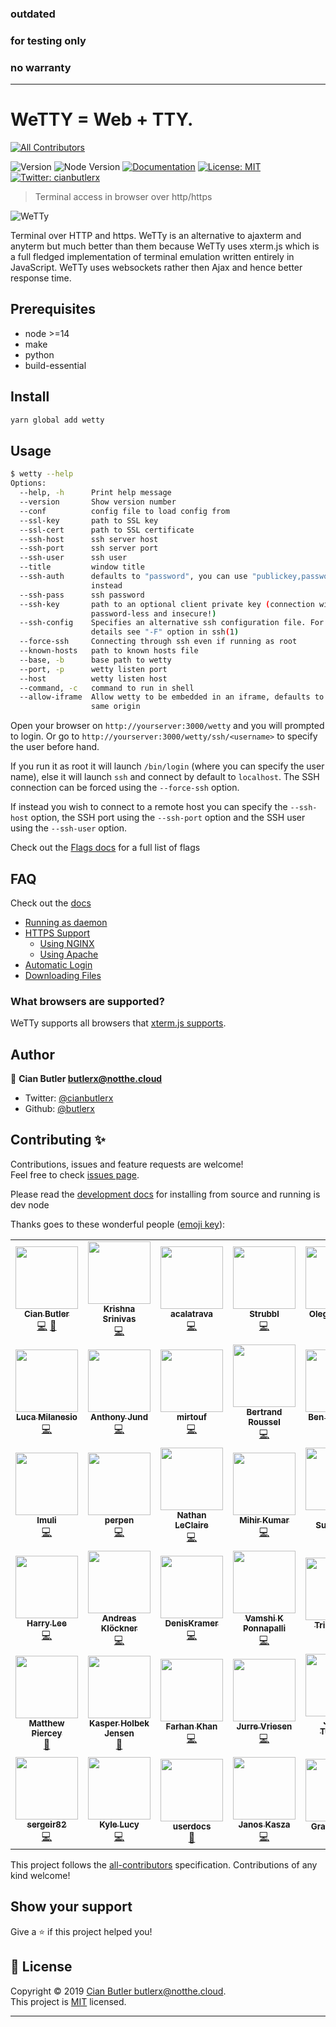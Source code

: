 ### outdated
### for testing only
### no warranty
---------------------------

# WeTTY = Web + TTY.

<!-- ALL-CONTRIBUTORS-BADGE:START - Do not remove or modify this section -->

[![All Contributors](https://img.shields.io/badge/all_contributors-40-orange.svg?style=flat-square)](#contributors-)

<!-- ALL-CONTRIBUTORS-BADGE:END -->

![Version](https://img.shields.io/badge/version-1.1.7-blue.svg?cacheSeconds=2592000)
![Node Version](https://img.shields.io/badge/node-%3E%3D14.0-blue.svg)
[![Documentation](https://img.shields.io/badge/documentation-yes-brightgreen.svg)](https://github.com/butlerx/wetty/tree/master/docs)
[![License: MIT](https://img.shields.io/badge/License-MIT-yellow.svg)](https://github.com/butlerx/wetty/blob/master/LICENSE)
[![Twitter: cianbutlerx](https://img.shields.io/twitter/follow/cianbutlerx.svg?style=social)](https://twitter.com/cianbutlerx)

> Terminal access in browser over http/https

![WeTTy](./docs/terminal.png?raw=true)

Terminal over HTTP and https. WeTTy is an alternative to ajaxterm and anyterm
but much better than them because WeTTy uses xterm.js which is a full fledged
implementation of terminal emulation written entirely in JavaScript. WeTTy uses
websockets rather then Ajax and hence better response time.

## Prerequisites

- node >=14
- make
- python
- build-essential

## Install

```sh
yarn global add wetty
```

## Usage

```sh
$ wetty --help
Options:
  --help, -h      Print help message                                   [boolean]
  --version       Show version number                                  [boolean]
  --conf          config file to load config from                       [string]
  --ssl-key       path to SSL key                                       [string]
  --ssl-cert      path to SSL certificate                               [string]
  --ssh-host      ssh server host                                       [string]
  --ssh-port      ssh server port                                       [number]
  --ssh-user      ssh user                                              [string]
  --title         window title                                          [string]
  --ssh-auth      defaults to "password", you can use "publickey,password"
                  instead                                               [string]
  --ssh-pass      ssh password                                          [string]
  --ssh-key       path to an optional client private key (connection will be
                  password-less and insecure!)                          [string]
  --ssh-config    Specifies an alternative ssh configuration file. For further
                  details see "-F" option in ssh(1)                     [string]
  --force-ssh     Connecting through ssh even if running as root       [boolean]
  --known-hosts   path to known hosts file                              [string]
  --base, -b      base path to wetty                                    [string]
  --port, -p      wetty listen port                                     [number]
  --host          wetty listen host                                     [string]
  --command, -c   command to run in shell                               [string]
  --allow-iframe  Allow wetty to be embedded in an iframe, defaults to allowing
                  same origin                                          [boolean]
```

Open your browser on `http://yourserver:3000/wetty` and you will prompted to
login. Or go to `http://yourserver:3000/wetty/ssh/<username>` to specify the
user before hand.

If you run it as root it will launch `/bin/login` (where you can specify the
user name), else it will launch `ssh` and connect by default to `localhost`. The
SSH connection can be forced using the `--force-ssh` option.

If instead you wish to connect to a remote host you can specify the `--ssh-host`
option, the SSH port using the `--ssh-port` option and the SSH user using the
`--ssh-user` option.

Check out the
[Flags docs](https://github.com/butlerx/wetty/blob/master/docs/flags.md) for a
full list of flags

## FAQ

Check out the [docs](https://github.com/butlerx/wetty/tree/master/docs)

- [Running as daemon](https://github.com/butlerx/wetty/blob/master/docs/service.md)
- [HTTPS Support](https://github.com/butlerx/wetty/blob/master/docs/https.md)
  - [Using NGINX](https://github.com/butlerx/wetty/blob/master/docs/nginx.md)
  - [Using Apache](https://github.com/butlerx/wetty/blob/master/docs/apache.md)
- [Automatic Login](https://github.com/butlerx/wetty/blob/master/docs/auto-login.md)
- [Downloading Files](https://github.com/butlerx/wetty/blob/master/docs/downloading-files.md)

### What browsers are supported?

WeTTy supports all browsers that
[xterm.js supports](https://github.com/xtermjs/xterm.js#browser-support).

## Author

👤 **Cian Butler <butlerx@notthe.cloud>**

- Twitter: [@cianbutlerx](https://twitter.com/cianbutlerx)
- Github: [@butlerx](https://github.com/butlerx)

## Contributing ✨

Contributions, issues and feature requests are welcome!<br />Feel free to check
[issues page](https://github.com/butlerx/wetty/issues).

Please read the
[development docs](https://github.com/butlerx/wetty/blob/master/docs/development.md)
for installing from source and running is dev node

Thanks goes to these wonderful people
([emoji key](https://allcontributors.org/docs/en/emoji-key)):

<!-- ALL-CONTRIBUTORS-LIST:START - Do not remove or modify this section -->
<!-- prettier-ignore-start -->
<!-- markdownlint-disable -->
<table>
  <tr>
    <td align="center"><a href="http://cianbutler.ie"><img src="https://avatars1.githubusercontent.com/u/867930?v=4?s=100" width="100px;" alt=""/><br /><sub><b>Cian Butler</b></sub></a><br /><a href="https://github.com/butlerx/WeTTy/commits?author=butlerx" title="Code">💻</a> <a href="https://github.com/butlerx/WeTTy/commits?author=butlerx" title="Documentation">📖</a></td>
    <td align="center"><a href="http://about.me/krishnasrinivas"><img src="https://avatars0.githubusercontent.com/u/634494?v=4?s=100" width="100px;" alt=""/><br /><sub><b>Krishna Srinivas</b></sub></a><br /><a href="https://github.com/butlerx/WeTTy/commits?author=krishnasrinivas" title="Code">💻</a></td>
    <td align="center"><a href="https://github.com/acalatrava"><img src="https://avatars1.githubusercontent.com/u/8502129?v=4?s=100" width="100px;" alt=""/><br /><sub><b>acalatrava</b></sub></a><br /><a href="https://github.com/butlerx/WeTTy/commits?author=acalatrava" title="Code">💻</a></td>
    <td align="center"><a href="https://github.com/Strubbl"><img src="https://avatars3.githubusercontent.com/u/97055?v=4?s=100" width="100px;" alt=""/><br /><sub><b>Strubbl</b></sub></a><br /><a href="https://github.com/butlerx/WeTTy/commits?author=Strubbl" title="Code">💻</a></td>
    <td align="center"><a href="https://github.com/2sheds"><img src="https://avatars3.githubusercontent.com/u/16163?v=4?s=100" width="100px;" alt=""/><br /><sub><b>Oleg Kurapov</b></sub></a><br /><a href="https://github.com/butlerx/WeTTy/commits?author=2sheds" title="Code">💻</a></td>
    <td align="center"><a href="http://www.rabchev.com"><img src="https://avatars0.githubusercontent.com/u/1876061?v=4?s=100" width="100px;" alt=""/><br /><sub><b>Boyan Rabchev</b></sub></a><br /><a href="https://github.com/butlerx/WeTTy/commits?author=rabchev" title="Code">💻</a></td>
    <td align="center"><a href="https://github.com/nosemeocurrenada"><img src="https://avatars1.githubusercontent.com/u/3845708?v=4?s=100" width="100px;" alt=""/><br /><sub><b>Jimmy</b></sub></a><br /><a href="https://github.com/butlerx/WeTTy/commits?author=nosemeocurrenada" title="Code">💻</a></td>
  </tr>
  <tr>
    <td align="center"><a href="http://www.gerritforge.com"><img src="https://avatars3.githubusercontent.com/u/182893?v=4?s=100" width="100px;" alt=""/><br /><sub><b>Luca Milanesio</b></sub></a><br /><a href="https://github.com/butlerx/WeTTy/commits?author=lucamilanesio" title="Code">💻</a></td>
    <td align="center"><a href="http://anthonyjund.com"><img src="https://avatars3.githubusercontent.com/u/39376331?v=4?s=100" width="100px;" alt=""/><br /><sub><b>Anthony Jund</b></sub></a><br /><a href="https://github.com/butlerx/WeTTy/commits?author=antonyjim" title="Code">💻</a></td>
    <td align="center"><a href="https://www.mirtouf.fr"><img src="https://avatars3.githubusercontent.com/u/5165058?v=4?s=100" width="100px;" alt=""/><br /><sub><b>mirtouf</b></sub></a><br /><a href="https://github.com/butlerx/WeTTy/commits?author=mirtouf" title="Code">💻</a></td>
    <td align="center"><a href="https://cor-net.org"><img src="https://avatars1.githubusercontent.com/u/556693?v=4?s=100" width="100px;" alt=""/><br /><sub><b>Bertrand Roussel</b></sub></a><br /><a href="https://github.com/butlerx/WeTTy/commits?author=CoRfr" title="Code">💻</a></td>
    <td align="center"><a href="https://www.benl.com.au/"><img src="https://avatars0.githubusercontent.com/u/6703966?v=4?s=100" width="100px;" alt=""/><br /><sub><b>Ben Letchford</b></sub></a><br /><a href="https://github.com/butlerx/WeTTy/commits?author=benletchford" title="Code">💻</a></td>
    <td align="center"><a href="https://github.com/SouraDutta"><img src="https://avatars0.githubusercontent.com/u/33066261?v=4?s=100" width="100px;" alt=""/><br /><sub><b>SouraDutta</b></sub></a><br /><a href="https://github.com/butlerx/WeTTy/commits?author=SouraDutta" title="Code">💻</a></td>
    <td align="center"><a href="https://github.com/koushikmln"><img src="https://avatars3.githubusercontent.com/u/8670988?v=4?s=100" width="100px;" alt=""/><br /><sub><b>Koushik M.L.N</b></sub></a><br /><a href="https://github.com/butlerx/WeTTy/commits?author=koushikmln" title="Code">💻</a></td>
  </tr>
  <tr>
    <td align="center"><a href="https://imu.li/"><img src="https://avatars3.githubusercontent.com/u/4085046?v=4?s=100" width="100px;" alt=""/><br /><sub><b>Imuli</b></sub></a><br /><a href="https://github.com/butlerx/WeTTy/commits?author=imuli" title="Code">💻</a></td>
    <td align="center"><a href="https://github.com/perpen"><img src="https://avatars2.githubusercontent.com/u/9963805?v=4?s=100" width="100px;" alt=""/><br /><sub><b>perpen</b></sub></a><br /><a href="https://github.com/butlerx/WeTTy/commits?author=perpen" title="Code">💻</a></td>
    <td align="center"><a href="https://nathanleclaire.com"><img src="https://avatars3.githubusercontent.com/u/1476820?v=4?s=100" width="100px;" alt=""/><br /><sub><b>Nathan LeClaire</b></sub></a><br /><a href="https://github.com/butlerx/WeTTy/commits?author=nathanleclaire" title="Code">💻</a></td>
    <td align="center"><a href="https://github.com/MiKr13"><img src="https://avatars2.githubusercontent.com/u/34394719?v=4?s=100" width="100px;" alt=""/><br /><sub><b>Mihir Kumar</b></sub></a><br /><a href="https://github.com/butlerx/WeTTy/commits?author=MiKr13" title="Code">💻</a></td>
    <td align="center"><a href="http://redhat.com"><img src="https://avatars0.githubusercontent.com/u/540893?v=4?s=100" width="100px;" alt=""/><br /><sub><b>Chris Suszynski</b></sub></a><br /><a href="https://github.com/butlerx/WeTTy/commits?author=cardil" title="Code">💻</a></td>
    <td align="center"><a href="http://9wd.de"><img src="https://avatars1.githubusercontent.com/u/1257835?v=4?s=100" width="100px;" alt=""/><br /><sub><b>Felix Bartels</b></sub></a><br /><a href="https://github.com/butlerx/WeTTy/commits?author=fbartels" title="Code">💻</a></td>
    <td align="center"><a href="https://github.com/jarrettgilliam"><img src="https://avatars3.githubusercontent.com/u/5099690?v=4?s=100" width="100px;" alt=""/><br /><sub><b>Jarrett Gilliam</b></sub></a><br /><a href="https://github.com/butlerx/WeTTy/commits?author=jarrettgilliam" title="Code">💻</a></td>
  </tr>
  <tr>
    <td align="center"><a href="https://harrylee.me"><img src="https://avatars0.githubusercontent.com/u/7056279?v=4?s=100" width="100px;" alt=""/><br /><sub><b>Harry Lee</b></sub></a><br /><a href="https://github.com/butlerx/WeTTy/commits?author=harryleesan" title="Code">💻</a></td>
    <td align="center"><a href="http://andreask.cs.illinois.edu"><img src="https://avatars3.githubusercontent.com/u/352067?v=4?s=100" width="100px;" alt=""/><br /><sub><b>Andreas Klöckner</b></sub></a><br /><a href="https://github.com/butlerx/WeTTy/commits?author=inducer" title="Code">💻</a></td>
    <td align="center"><a href="https://github.com/DenisKramer"><img src="https://avatars1.githubusercontent.com/u/23534092?v=4?s=100" width="100px;" alt=""/><br /><sub><b>DenisKramer</b></sub></a><br /><a href="https://github.com/butlerx/WeTTy/commits?author=DenisKramer" title="Code">💻</a></td>
    <td align="center"><a href="https://github.com/vamship"><img src="https://avatars0.githubusercontent.com/u/7143376?v=4?s=100" width="100px;" alt=""/><br /><sub><b>Vamshi K Ponnapalli</b></sub></a><br /><a href="https://github.com/butlerx/WeTTy/commits?author=vamship" title="Code">💻</a></td>
    <td align="center"><a href="https://tridnguyen.com"><img src="https://avatars1.githubusercontent.com/u/1652595?v=4?s=100" width="100px;" alt=""/><br /><sub><b>Tri Nguyen</b></sub></a><br /><a href="https://github.com/butlerx/WeTTy/commits?author=tnguyen14" title="Documentation">📖</a></td>
    <td align="center"><a href="https://felix.pojtinger.com/"><img src="https://avatars1.githubusercontent.com/u/28832235?v=4?s=100" width="100px;" alt=""/><br /><sub><b>Felix Pojtinger</b></sub></a><br /><a href="https://github.com/butlerx/WeTTy/commits?author=pojntfx" title="Documentation">📖</a></td>
    <td align="center"><a href="https://nealey.github.io/"><img src="https://avatars3.githubusercontent.com/u/423780?v=4?s=100" width="100px;" alt=""/><br /><sub><b>Neale Pickett</b></sub></a><br /><a href="https://github.com/butlerx/WeTTy/commits?author=nealey" title="Code">💻</a></td>
  </tr>
  <tr>
    <td align="center"><a href="https://www.matthewpiercey.ml"><img src="https://avatars3.githubusercontent.com/u/22581026?v=4?s=100" width="100px;" alt=""/><br /><sub><b>Matthew Piercey</b></sub></a><br /><a href="https://github.com/butlerx/WeTTy/commits?author=mtpiercey" title="Documentation">📖</a></td>
    <td align="center"><a href="https://github.com/kholbekj"><img src="https://avatars3.githubusercontent.com/u/2786571?v=4?s=100" width="100px;" alt=""/><br /><sub><b>Kasper Holbek Jensen</b></sub></a><br /><a href="https://github.com/butlerx/WeTTy/commits?author=kholbekj" title="Documentation">📖</a></td>
    <td align="center"><a href="https://mastodon.technology/@farhan"><img src="https://avatars1.githubusercontent.com/u/10103765?v=4?s=100" width="100px;" alt=""/><br /><sub><b>Farhan Khan</b></sub></a><br /><a href="https://github.com/butlerx/WeTTy/commits?author=khanzf" title="Code">💻</a></td>
    <td align="center"><a href="https://www.jurrevriesen.nl"><img src="https://avatars1.githubusercontent.com/u/7419259?v=4?s=100" width="100px;" alt=""/><br /><sub><b>Jurre Vriesen</b></sub></a><br /><a href="https://github.com/butlerx/WeTTy/commits?author=jurruh" title="Code">💻</a></td>
    <td align="center"><a href="https://www.kartar.net/"><img src="https://avatars3.githubusercontent.com/u/4365?v=4?s=100" width="100px;" alt=""/><br /><sub><b>James Turnbull</b></sub></a><br /><a href="https://github.com/butlerx/WeTTy/commits?author=jamtur01" title="Code">💻</a></td>
    <td align="center"><a href="https://github.com/deanshub"><img src="https://avatars2.githubusercontent.com/u/2688676?v=4?s=100" width="100px;" alt=""/><br /><sub><b>Dean Shub</b></sub></a><br /><a href="https://github.com/butlerx/WeTTy/commits?author=deanshub" title="Code">💻</a></td>
    <td align="center"><a href="https://github.com/lozbrown"><img src="https://avatars3.githubusercontent.com/u/9961593?v=4?s=100" width="100px;" alt=""/><br /><sub><b>lozbrown </b></sub></a><br /><a href="https://github.com/butlerx/WeTTy/commits?author=lozbrown" title="Code">💻</a> <a href="#example-lozbrown" title="Examples">💡</a></td>
  </tr>
  <tr>
    <td align="center"><a href="https://github.com/sergeir82"><img src="https://avatars0.githubusercontent.com/u/5081149?v=4?s=100" width="100px;" alt=""/><br /><sub><b>sergeir82</b></sub></a><br /><a href="https://github.com/butlerx/WeTTy/commits?author=sergeir82" title="Code">💻</a></td>
    <td align="center"><a href="https://github.com/kmlucy"><img src="https://avatars1.githubusercontent.com/u/13952475?v=4?s=100" width="100px;" alt=""/><br /><sub><b>Kyle Lucy</b></sub></a><br /><a href="https://github.com/butlerx/WeTTy/commits?author=kmlucy" title="Code">💻</a></td>
    <td align="center"><a href="https://github.com/userdocs"><img src="https://avatars1.githubusercontent.com/u/16525024?v=4?s=100" width="100px;" alt=""/><br /><sub><b>userdocs</b></sub></a><br /><a href="https://github.com/butlerx/WeTTy/commits?author=userdocs" title="Documentation">📖</a></td>
    <td align="center"><a href="https://logmein.com/"><img src="https://avatars3.githubusercontent.com/u/1554533?v=4?s=100" width="100px;" alt=""/><br /><sub><b>Janos Kasza</b></sub></a><br /><a href="https://github.com/butlerx/WeTTy/commits?author=janoskk" title="Code">💻</a></td>
    <td align="center"><a href="https://grantshandy.xyz/"><img src="https://avatars3.githubusercontent.com/u/45475651?v=4?s=100" width="100px;" alt=""/><br /><sub><b>Grant Handy</b></sub></a><br /><a href="https://github.com/butlerx/WeTTy/commits?author=DefunctLizard" title="Documentation">📖</a></td>
  </tr>
</table>

<!-- markdownlint-restore -->
<!-- prettier-ignore-end -->

<!-- ALL-CONTRIBUTORS-LIST:END -->

This project follows the
[all-contributors](https://github.com/all-contributors/all-contributors)
specification. Contributions of any kind welcome!

## Show your support

Give a ⭐️ if this project helped you!

## 📝 License

Copyright © 2019
[Cian Butler <butlerx@notthe.cloud>](https://github.com/butlerx).<br /> This
project is [MIT](https://github.com/butlerx/wetty/blob/master/LICENSE) licensed.

---
